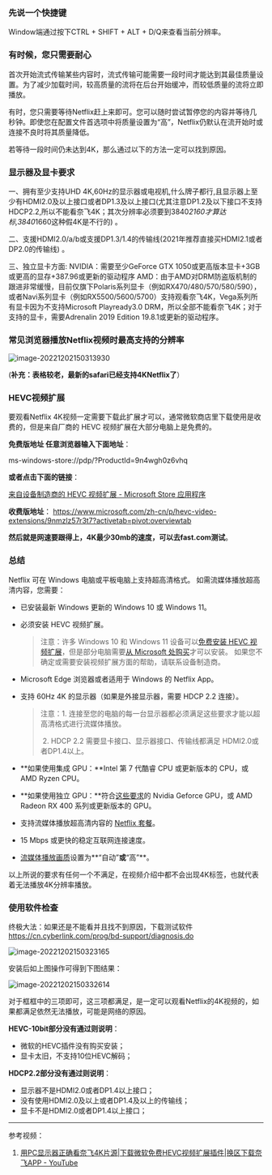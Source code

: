 ### 先说一个快捷键

Window端通过按下CTRL + SHIFT + ALT + D/Q来查看当前分辨率。

### 有时候，您只需要耐心

首次开始流式传输某些内容时，流式传输可能需要一段时间才能达到其最佳质量设置。为了减少加载时间，较高质量的流将在后台开始缓冲，而较低质量的流将立即播放。

有时，您只需要等待Netflix赶上来即可。您可以随时尝试暂停您的内容并等待几秒钟。即使您在配置文件首选项中将质量设置为“高”，Netflix仍默认在流开始时或连接不良时将其质量降低。

若等待一段时间仍未达到4K，那么通过以下的方法一定可以找到原因。

### 显示器及显卡要求

一、拥有至少支持UHD 4K,60Hz的显示器或电视机,什么牌子都行,且显示器上至少有HDMI2.0及以上接口或者DP1.3及以上接口(尤其注意DP1.2及以下接口不支持HDCP2.2,所以不能看奈飞4K；其次分辨率必须要到3840*2160才算达标,3840*1660这种假4K是不行的) 。

二、支援HDMI2.0/a/b或支援DP1.3/1.4的传输线(2021年推荐直接买HDMI2.1或者DP2.0的传输线) 。

三、独立显卡方面: NVIDIA：需要至少GeForce GTX 1050或更高版本显卡+3GB或更高的显存+387.96或更新的驱动程序 AMD：由于AMD对DRM防盗版机制的跟进非常缓慢，目前仅旗下Polaris系列显卡（例如RX470/480/570/580/590），或者Navi系列显卡（例如RX5500/5600/5700）支持观看奈飞4K，Vega系列所有显卡因为不支持Microsoft Playready3.0 DRM，所以全部不能看奈飞4K；对于支持的显卡，需要Adrenalin 2019 Edition 19.8.1或更新的驱动程序。



### 常见浏览器播放Netflix视频时最高支持的分辨率

![image-20221202150313930](https://cdn.jsdelivr.net/gh/sxfinn/CDN/img/202212021503986.png)



(**补充：表格较老，最新的safari已经支持4KNetflix了**）



### HEVC视频扩展

要观看Netflix 4K视频一定需要下载此扩展才可以，通常微软商店里下载使用是收费的，但是来自厂商的 HEVC 视频扩展在大部分电脑上是免费的。

**免费版地址 任意浏览器输入下面地址**：

ms-windows-store://pdp/?ProductId=9n4wgh0z6vhq

**或者点击下面的链接**：

[来自设备制造商的 HEVC 视频扩展 - Microsoft Store 应用程序](https://apps.microsoft.com/store/detail/%E6%9D%A5%E8%87%AA%E8%AE%BE%E5%A4%87%E5%88%B6%E9%80%A0%E5%95%86%E7%9A%84-hevc-%E8%A7%86%E9%A2%91%E6%89%A9%E5%B1%95/9N4WGH0Z6VHQ?hl=zh-cn&gl=CN)

**收费版地址**： https://www.microsoft.com/zh-cn/p/hevc-video-extensions/9nmzlz57r3t7?activetab=pivot:overviewtab



**然后就是网速要跟得上，4K最少30mb的速度，可以去fast.com测试**。



### 总结

Netflix 可在 Windows 电脑或平板电脑上支持超高清格式。 如需流媒体播放超高清内容，您需要：

- 已安装最新 Windows 更新的 Windows 10 或 Windows 11。

- 必须安装 HEVC 视频扩展。

  > 注意：许多 Windows 10 和 Windows 11 设备可以[免费安装 HEVC 视频扩展](https://www.microsoft.com/p/hevc-video-extensions-from-device-manufacturer/9n4wgh0z6vhq)，但是部分电脑需要[从 Microsoft 处购买](https://www.microsoft.com/p/hevc-video-extensions/9nmzlz57r3t7)才可以安装。 如果您不确定或需要安装视频扩展方面的帮助，请联系设备制造商。

- Microsoft Edge 浏览器或者适用于 Windows 的 Netflix App。

- 支持 60Hz 4K 的显示器（如果是外接显示器，需要 HDCP 2.2 连接）。

  > 注意：1. 连接至您的电脑的每一台显示器都必须满足这些要求才能以超高清格式进行流媒体播放。
  >
  > ​			2. HDCP 2.2 需要显卡接口、显示器接口、传输线都满足 HDMI2.0或者DP1.4以上。

- **如果使用集成 GPU：**Intel 第 7 代酷睿 CPU 或更新版本的 CPU，或 AMD Ryzen CPU。

- **如果使用独立 GPU：**符合[这些要求](https://nvidia.custhelp.com/app/answers/detail/a_id/4583/~/4k-uhd-netflix-content-on-nvidia-gpus)的 Nvidia Geforce GPU，或 AMD Radeon RX 400 系列或更新版本的 GPU。

- 支持流媒体播放超高清内容的 [Netflix 套餐](http://www.netflix.com/ChangePlan)。

- 15 Mbps 或更快的稳定互联网连接速度。

- [流媒体播放画质](https://help.netflix.com/zh-CN/node/87)设置为**“自动”**或**“高”**。

以上所说的要求有任何一个不满足，在视频介绍中都不会出现4K标签，也就代表着无法播放4K分辨率播放。



### 使用软件检查

终极大法：如果还是不能看并且找不到原因，下载测试软件 https://cn.cyberlink.com/prog/bd-support/diagnosis.do

![image-20221202150323165](https://cdn.jsdelivr.net/gh/sxfinn/CDN/img/202212021503259.png)

安装后如上图操作可得到下图结果：

![image-20221202150332614](https://cdn.jsdelivr.net/gh/sxfinn/CDN/img/202212021503732.png)

对于框框中的三项即可，这三项都满足，是一定可以观看Netflix的4K视频的，如果都满足依然无法播放，可能是网络的原因。



**HEVC-10bit部分没有通过则说明**：

- 微软的HEVC插件没有购买安装；
- 显卡太旧，不支持10位HEVC解码；

**HDCP2.2部分没有通过则说明**：

- 显示器不是HDMI2.0或者DP1.4以上接口；
- 没有使用HDMI2.0及以上或者DP1.4及以上的传输线；
- 显卡不是HDMI2.0或者DP1.4以上接口；

---

参考视频：

1. [用PC显示器正确看奈飞4K片源|下载微软免费HEVC视频扩展插件|换区下载奈飞APP - YouTube](https://www.youtube.com/watch?v=xjTn9pgmKqM&ab_channel=jc-nf%E9%82%A3%E5%9D%A8)